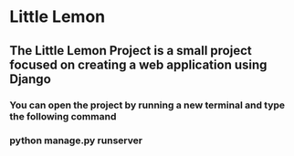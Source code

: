 # Little Lemon
## The Little Lemon Project is a small project focused on creating a web application using Django

### You can open the project by running a new terminal and type the following command 
### python manage.py runserver 
